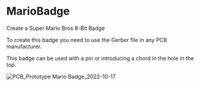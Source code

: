 # MarioBadge
Create a Super Mario Bros 8-Bit Badge

To create this badge you need to use the Gerber file in any PCB manufacturer.

This badge can be used with a pin or introducing a chord in the hole in the top.

![PCB_Prototype Mario Badge_2022-10-17](https://user-images.githubusercontent.com/69008744/196289063-2529dc4e-790c-41d4-8327-7938a04f3c13.png)

